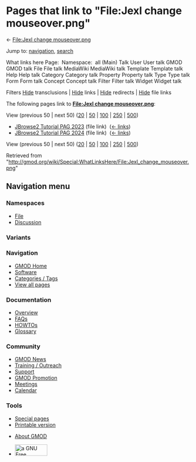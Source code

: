 <div id="mw-page-base" class="noprint">

</div>

<div id="mw-head-base" class="noprint">

</div>

<div id="content" class="mw-body" role="main">

<span id="top"></span>

<div id="mw-js-message" style="display:none;">

</div>



# <span dir="auto">Pages that link to "File:Jexl change mouseover.png"</span>

<div id="bodyContent">

<div id="contentSub">

← [File:Jexl change
mouseover.png](/wiki/File:Jexl_change_mouseover.png "File:Jexl change mouseover.png")

</div>

<div id="jump-to-nav" class="mw-jump">

Jump to: [navigation](#mw-navigation), [search](#p-search)

</div>

<div id="mw-content-text">

What links here Page:  Namespace:  all (Main) Talk User User talk GMOD
GMOD talk File File talk MediaWiki MediaWiki talk Template Template talk
Help Help talk Category Category talk Property Property talk Type Type
talk Form Form talk Concept Concept talk Filter Filter talk Widget
Widget talk

Filters
[Hide](/mediawiki/index.php?title=Special:WhatLinksHere/File:Jexl_change_mouseover.png&hidetrans=1 "Special:WhatLinksHere/File:Jexl change mouseover.png")
transclusions \|
[Hide](/mediawiki/index.php?title=Special:WhatLinksHere/File:Jexl_change_mouseover.png&hidelinks=1 "Special:WhatLinksHere/File:Jexl change mouseover.png")
links \|
[Hide](/mediawiki/index.php?title=Special:WhatLinksHere/File:Jexl_change_mouseover.png&hideredirs=1 "Special:WhatLinksHere/File:Jexl change mouseover.png")
redirects \|
[Hide](/mediawiki/index.php?title=Special:WhatLinksHere/File:Jexl_change_mouseover.png&hideimages=1 "Special:WhatLinksHere/File:Jexl change mouseover.png")
file links

The following pages link to **[File:Jexl change
mouseover.png](/wiki/File:Jexl_change_mouseover.png "File:Jexl change mouseover.png")**:

View (previous 50 \| next 50)
([20](/mediawiki/index.php?title=Special:WhatLinksHere/File:Jexl_change_mouseover.png&limit=20 "Special:WhatLinksHere/File:Jexl change mouseover.png")
\|
[50](/mediawiki/index.php?title=Special:WhatLinksHere/File:Jexl_change_mouseover.png&limit=50 "Special:WhatLinksHere/File:Jexl change mouseover.png")
\|
[100](/mediawiki/index.php?title=Special:WhatLinksHere/File:Jexl_change_mouseover.png&limit=100 "Special:WhatLinksHere/File:Jexl change mouseover.png")
\|
[250](/mediawiki/index.php?title=Special:WhatLinksHere/File:Jexl_change_mouseover.png&limit=250 "Special:WhatLinksHere/File:Jexl change mouseover.png")
\|
[500](/mediawiki/index.php?title=Special:WhatLinksHere/File:Jexl_change_mouseover.png&limit=500 "Special:WhatLinksHere/File:Jexl change mouseover.png"))

- [JBrowse2 Tutorial PAG
  2023](/wiki/JBrowse2_Tutorial_PAG_2023 "JBrowse2 Tutorial PAG 2023")
  (file link) ‎ <span class="mw-whatlinkshere-tools">([←
  links](/mediawiki/index.php?title=Special:WhatLinksHere&target=JBrowse2+Tutorial+PAG+2023 "Special:WhatLinksHere"))</span>
- [JBrowse2 Tutorial PAG
  2024](/wiki/JBrowse2_Tutorial_PAG_2024 "JBrowse2 Tutorial PAG 2024")
  (file link) ‎ <span class="mw-whatlinkshere-tools">([←
  links](/mediawiki/index.php?title=Special:WhatLinksHere&target=JBrowse2+Tutorial+PAG+2024 "Special:WhatLinksHere"))</span>

View (previous 50 \| next 50)
([20](/mediawiki/index.php?title=Special:WhatLinksHere/File:Jexl_change_mouseover.png&limit=20 "Special:WhatLinksHere/File:Jexl change mouseover.png")
\|
[50](/mediawiki/index.php?title=Special:WhatLinksHere/File:Jexl_change_mouseover.png&limit=50 "Special:WhatLinksHere/File:Jexl change mouseover.png")
\|
[100](/mediawiki/index.php?title=Special:WhatLinksHere/File:Jexl_change_mouseover.png&limit=100 "Special:WhatLinksHere/File:Jexl change mouseover.png")
\|
[250](/mediawiki/index.php?title=Special:WhatLinksHere/File:Jexl_change_mouseover.png&limit=250 "Special:WhatLinksHere/File:Jexl change mouseover.png")
\|
[500](/mediawiki/index.php?title=Special:WhatLinksHere/File:Jexl_change_mouseover.png&limit=500 "Special:WhatLinksHere/File:Jexl change mouseover.png"))

</div>

<div class="printfooter">

Retrieved from
"<http://gmod.org/wiki/Special:WhatLinksHere/File:Jexl_change_mouseover.png>"

</div>

<div id="catlinks" class="catlinks catlinks-allhidden">

</div>

<div class="visualClear">

</div>

</div>

</div>

<div id="mw-navigation">

## Navigation menu

<div id="mw-head">



<div id="left-navigation">

<div id="p-namespaces" class="vectorTabs" role="navigation"
aria-labelledby="p-namespaces-label">

### Namespaces

- <span id="ca-nstab-image"><a href="/wiki/File:Jexl_change_mouseover.png" accesskey="c"
  title="View the file page [c]">File</a></span>
- <span id="ca-talk"><a
  href="/mediawiki/index.php?title=File_talk:Jexl_change_mouseover.png&amp;action=edit&amp;redlink=1"
  accesskey="t"
  title="Discussion about the content page [t]">Discussion</a></span>

</div>

<div id="p-variants" class="vectorMenu emptyPortlet" role="navigation"
aria-labelledby="p-variants-label">

### 

### Variants[](#)

<div class="menu">

</div>

</div>

</div>

<div id="right-navigation">





</div>



</div>

</div>

</div>

<div id="mw-panel">

<div id="p-logo" role="banner">

<a href="/wiki/Main_Page"
style="background-image: url(http://gmod.org/images/GMOD-cogs.png);"
title="Visit the main page"></a>

</div>

<div id="p-Navigation" class="portal" role="navigation"
aria-labelledby="p-Navigation-label">

### Navigation

<div class="body">

- <span id="n-GMOD-Home">[GMOD Home](/wiki/Main_Page)</span>
- <span id="n-Software">[Software](/wiki/GMOD_Components)</span>
- <span id="n-Categories-.2F-Tags">[Categories /
  Tags](/wiki/Categories)</span>
- <span id="n-View-all-pages">[View all
  pages](/wiki/Special:AllPages)</span>

</div>

</div>

<div id="p-Documentation" class="portal" role="navigation"
aria-labelledby="p-Documentation-label">

### Documentation

<div class="body">

- <span id="n-Overview">[Overview](/wiki/Overview)</span>
- <span id="n-FAQs">[FAQs](/wiki/Category:FAQ)</span>
- <span id="n-HOWTOs">[HOWTOs](/wiki/Category:HOWTO)</span>
- <span id="n-Glossary">[Glossary](/wiki/Glossary)</span>

</div>

</div>

<div id="p-Community" class="portal" role="navigation"
aria-labelledby="p-Community-label">

### Community

<div class="body">

- <span id="n-GMOD-News">[GMOD News](/wiki/GMOD_News)</span>
- <span id="n-Training-.2F-Outreach">[Training /
  Outreach](/wiki/Training_and_Outreach)</span>
- <span id="n-Support">[Support](/wiki/Support)</span>
- <span id="n-GMOD-Promotion">[GMOD
  Promotion](/wiki/GMOD_Promotion)</span>
- <span id="n-Meetings">[Meetings](/wiki/Meetings)</span>
- <span id="n-Calendar">[Calendar](/wiki/Calendar)</span>

</div>

</div>

<div id="p-tb" class="portal" role="navigation"
aria-labelledby="p-tb-label">

### Tools

<div class="body">

- <span id="t-specialpages"><a href="/wiki/Special:SpecialPages" accesskey="q"
  title="A list of all special pages [q]">Special pages</a></span>
- <span id="t-print"><a
  href="/mediawiki/index.php?title=Special:WhatLinksHere/File:Jexl_change_mouseover.png&amp;printable=yes"
  rel="alternate" accesskey="p"
  title="Printable version of this page [p]">Printable version</a></span>

</div>

</div>

</div>

</div>

<div id="footer" role="contentinfo">

- <span id="footer-places-about">[About
  GMOD](/wiki/GMOD:About "GMOD:About")</span>

<!-- -->

- <span id="footer-copyrightico">[<img src="http://www.gnu.org/graphics/gfdl-logo-small.png" width="88"
  height="31" alt="a GNU Free Documentation License" />](http://www.gnu.org/licenses/fdl-1.3.html)</span>


<div style="clear:both">

</div>

</div>
